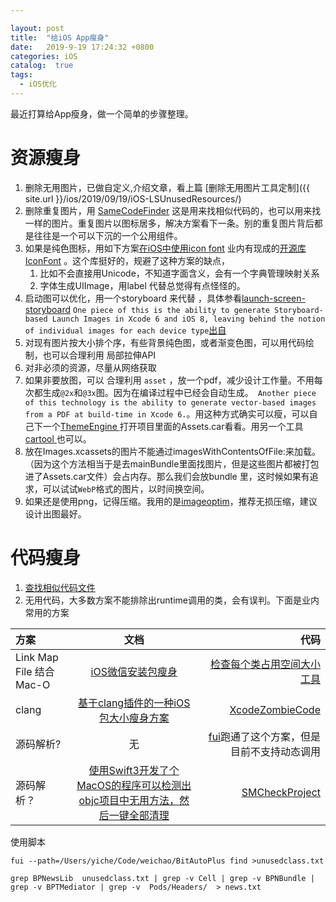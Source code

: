 ```yaml
---

layout: post
title:  "给iOS App瘦身"
date:   2019-9-19 17:24:32 +0800
categories: iOS
catalog:  true
tags:
  - iOS优化
---
```




最近打算给App瘦身，做一个简单的步骤整理。

# 资源瘦身

1.  删除无用图片，已做自定义,介绍文章，看上篇 [删除无用图片工具定制]({{ site.url }}/ios/2019/09/19/iOS-LSUnusedResources/) 
2. 删除重复图片，用 [SameCodeFinder](https://github.com/toolazytoname/SameCodeFinder) 这是用来找相似代码的，也可以用来找一样的图片。重复图片以图标居多，解决方案看下一条。别的重复图片背后都是往往是一个可以下沉的一个公用组件。
3. 如果是纯色图标，用如下方案[在iOS中使用icon font]([**http://www.cocoachina.com/articles/7327**](http://www.cocoachina.com/articles/7327)) 业内有现成的[开源库IconFont](https://github.com/JohnWong/IconFont) 。这个库挺好的，规避了这种方案的缺点，
   1. 比如不会直接用Unicode，不知道字面含义，会有一个字典管理映射关系
   2. 字体生成UIImage，用label 代替总觉得有点怪怪的。
4. 启动图可以优化，用一个storyboard 来代替 ，具体参看[launch-screen-storyboard]( http://useyourloaf.com/blog/using-a-launch-screen-storyboard/ ) `One piece of this is the ability to generate Storyboard-based Launch Images in Xcode 6 and iOS 8, leaving behind the notion of individual images for each device type`[出自](http://martiancraft.com/blog/2014/09/vector-images-xcode6/)
5. 对现有图片按大小排个序，有些背景纯色图，或者渐变色图，可以用代码绘制，也可以合理利用 局部拉伸API
6. 对非必须的资源，尽量从网络获取
7. 如果非要放图，可以 合理利用 `asset` ，放一个pdf，减少设计工作量。不用每次都生成`@2x`和`@3x`图。因为在编译过程中已经会自动生成。` Another piece of this technology is the ability to generate vector-based images from a PDF at build-time in Xcode 6.`。用这种方式确实可以瘦，可以自己下一个[ThemeEngine ](https://github.com/alexzielenski/ThemeEngine) 打开项目里面的Assets.car看看。用另一个工具[cartool ](https://github.com/steventroughtonsmith/cartool) 也可以。
8. 放在Images.xcassets的图片不能通过imagesWithContentsOfFile:来加载。（因为这个方法相当于是去mainBundle里面找图片，但是这些图片都被打包进了Assets.car文件）会占内存。那么我们会放bundle 里，这时候如果有追求，可以试试`WebP`格式的图片，以时间换空间。
9. 如果还是使用png，记得压缩。我用的是[imageoptim](https://imageoptim.com/mac)，推荐无损压缩，建议设计出图最好。



# 代码瘦身

1. [查找相似代码文件](https://github.com/toolazytoname/SameCodeFinder)
2. 无用代码，大多数方案不能排除出runtime调用的类，会有误判。下面是业内常用的方案

| 方案          |      文档       | 代码 |
| :------------ | :-------------: | ------------: |
| Link Map File 结合 Mac-O | [iOS微信安装包瘦身](https://mp.weixin.qq.com/s?__biz=MzAwNDY1ODY2OQ==&mid=207986417&idx=1&sn=77ea7d8e4f8ab7b59111e78c86ccfe66&3rd=MzA3MDU4NTYzMw==&scene=6#rd) | [检查每个类占用空间大小工具](https://github.com/toolazytoname/LinkMap) |
| clang      |    [基于clang插件的一种iOS包大小瘦身方案](https://mp.weixin.qq.com/s?__biz=MzUxMzcxMzE5Ng==&mid=2247488360&idx=1&sn=94fba30a87d0f9bc0b9ff94d3fed3386&source=41#wechat_redirect)     |           [XcodeZombieCode](https://github.com/kangwang1988/XcodeZombieCode) |
| 源码解析? |    无     |           [fui](https://github.com/dblock/fui)跑通了这个方案，但是目前不支持动态调用|
| 源码解析？ | [使用Swift3开发了个MacOS的程序可以检测出objc项目中无用方法，然后一键全部清理](https://www.jianshu.com/p/a53480ad0364) | [SMCheckProject](https://github.com/ming1016/SMCheckProject.git) |


使用脚本

`fui --path=/Users/yiche/Code/weichao/BitAutoPlus find >unusedclass.txt`

~~~
grep BPNewsLib  unusedclass.txt | grep -v Cell | grep -v BPNBundle | grep -v BPTMediator | grep -v  Pods/Headers/  > news.txt
~~~




